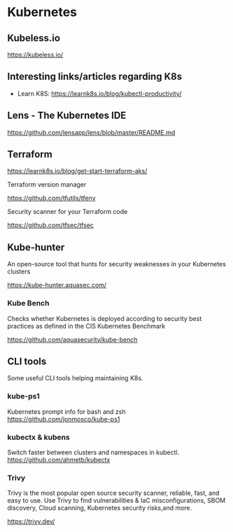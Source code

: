 # Kubernetes #

## Kubeless.io ##

<https://kubeless.io/>

## Interesting links/articles regarding K8s ##

- Learn K8S: <https://learnk8s.io/blog/kubectl-productivity/>

## Lens - The Kubernetes IDE ##

<https://github.com/lensapp/lens/blob/master/README.md>

## Terraform ##

<https://learnk8s.io/blog/get-start-terraform-aks/>

Terraform version manager

<https://github.com/tfutils/tfenv>

Security scanner for your Terraform code

<https://github.com/tfsec/tfsec>

## Kube-hunter ##

An open-source tool that hunts for security weaknesses in your Kubernetes clusters

<https://kube-hunter.aquasec.com/>

### Kube Bench ###

Checks whether Kubernetes is deployed according to security best practices as defined in the CIS Kubernetes Benchmark

<https://github.com/aquasecurity/kube-bench>

## CLI tools ##

Some useful CLI tools helping maintaining K8s.

### kube-ps1 ###

Kubernetes prompt info for bash and zsh
<https://github.com/jonmosco/kube-ps1>

### kubectx & kubens ###

Switch faster between clusters and namespaces in kubectl.
<https://github.com/ahmetb/kubectx>

### Trivy

Trivy is the most popular open source security scanner, reliable, fast, and easy to use. Use Trivy to find vulnerabilities & IaC misconfigurations, SBOM discovery, Cloud scanning, Kubernetes security risks,and more.

<https://trivy.dev/>
